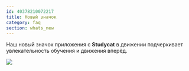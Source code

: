 ```yaml
---
id: 40378210072217
title: Новый значок
category: faq
section: whats_new
---
```

Наш новый значок приложения с **Studycat** в движении подчеркивает увлекательность обучения и движения вперёд.

![](https://help.studycat.com/hc/article_attachments/40378210068889)


